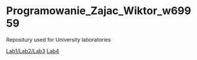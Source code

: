 # Programowanie_Zajac_Wiktor_w69959

Repositury used for University laboratories


[Lab1/Lab2/Lab3](https://wiktor-zajac.github.io/Programowanie_Zajac_Wiktor_w69959/Lab1/)
[Lab4](https://wiktor-zajac.github.io/Programowanie_Zajac_Wiktor_w69959/lab4/)
